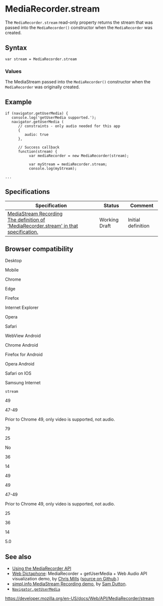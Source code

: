 # MediaRecorder.stream

The `MediaRecorder.stream` read-only property returns the stream that was passed into the `MediaRecorder()` constructor when the `MediaRecorder` was created.

## Syntax

    var stream = MediaRecorder.stream

### Values

The MediaStream passed into the `MediaRecorder()` constructor when the `MediaRecorder` was originally created.

## Example

    if (navigator.getUserMedia) {
       console.log('getUserMedia supported.');
       navigator.getUserMedia (
          // constraints - only audio needed for this app
          {
             audio: true
          },

          // Success callback
          function(stream) {
               var mediaRecorder = new MediaRecorder(stream);

               var myStream = mediaRecorder.stream;
               console.log(myStream);

    ...

## Specifications

<table><thead><tr class="header"><th>Specification</th><th>Status</th><th>Comment</th></tr></thead><tbody><tr class="odd"><td><a href="https://w3c.github.io/mediacapture-record/#dom-mediarecorder-stream">MediaStream Recording<br />
<span class="small">The definition of 'MediaRecorder.stream' in that specification.</span></a></td><td><span class="spec-wd">Working Draft</span></td><td>Initial definition</td></tr></tbody></table>

## Browser compatibility

Desktop

Mobile

Chrome

Edge

Firefox

Internet Explorer

Opera

Safari

WebView Android

Chrome Android

Firefox for Android

Opera Android

Safari on IOS

Samsung Internet

`stream`

49

47-49

Prior to Chrome 49, only video is supported, not audio.

79

25

No

36

14

49

49

47-49

Prior to Chrome 49, only video is supported, not audio.

25

36

14

5.0

## See also

- [Using the MediaRecorder API](../mediastream_recording_api/using_the_mediastream_recording_api)
- [Web Dictaphone](https://mdn.github.io/web-dictaphone/): MediaRecorder + getUserMedia + Web Audio API visualization demo, by [Chris Mills](https://twitter.com/chrisdavidmills) ([source on Github](https://github.com/mdn/web-dictaphone/).)
- [simpl.info MediaStream Recording demo](https://simpl.info/mediarecorder/), by [Sam Dutton](https://twitter.com/sw12).
- [`Navigator.getUserMedia`](../navigator/getusermedia)

<a href="https://developer.mozilla.org/en-US/docs/Web/API/MediaRecorder/stream" class="_attribution-link">https://developer.mozilla.org/en-US/docs/Web/API/MediaRecorder/stream</a>

